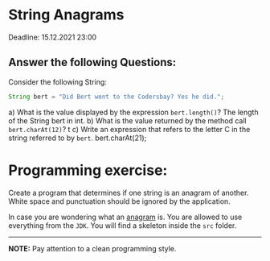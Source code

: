 # String Anagrams 
Deadline: 15.12.2021 23:00
## Answer the following Questions:

Consider the following String:
~~~java
String bert = "Did Bert went to the Codersbay? Yes he did.";
~~~

a) What is the value displayed by the expression `bert.length()`?
    The length of the String bert in int.
b) What is the value returned by the method call `bert.charAt(12)`?
    t
c) Write an expression that refers to the letter C in the string referred to by `bert`.
    bert.charAt(21);
# Programming exercise:
Create a program that determines if one string is an anagram of another.
White space and punctuation should be ignored by the application. 

In case you are wondering what an [anagram](https://en.wikipedia.org/wiki/Anagram) is. You are allowed to use
everything from the `JDK`. You will find a skeleton inside the `src` folder.


---
**NOTE:** Pay attention to a clean programming style.

